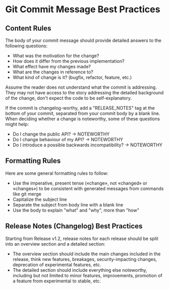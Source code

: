 # Git Commit Message Best Practices

## Content Rules

The body of your commit message should provide detailed answers to the following
questions:

- What was the motivation for the change?
- How does it differ from the previous implementation?
- What effect have my changes made?
- What are the changes in reference to?
- What kind of change is it? (bugfix, refactor, feature, etc.)

Assume the reader does not understand what the commit is addressing.
They may not have access to the story addressing the detailed background of the
change, don't expect the code to be self-explanatory.

If the commit is changelog-worthy, add a "RELEASE_NOTES" tag at the bottom of
your commit, separated from your commit body by a blank line. When deciding
whether a change is noteworthy, some of these questions might help:

- Do I change the public API? -> NOTEWORTHY
- Do I change behaviour of my API? -> NOTEWORTHY
- Do I introduce a possible backwards incompatibility? -> NOTEWORTHY

## Formatting Rules

Here are some general formatting rules to follow:

- Use the imperative, present tense («change», not «changed» or «changes») to
  be consistent with generated messages from commands like git merge
- Capitalize the subject line
- Separate the subject from body line with a blank line
- Use the body to explain "what" and "why", more than "how"

## Release Notes (Changelog) Best Practices

Starting from Release v1.2, release notes for each release should be split into
an overview section and a detailed section:

- The overview section should include the main changes included in the release,
  think new features, breakages, security-impacting changes, deprecation of
  experimental features, etc.
- The detailed section should include everything else noteworthy, including but
  not limited to minor features, improvements, promotion of a feature from
  experimental to stable, etc.
